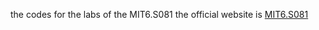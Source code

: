 the codes for the labs of the MIT6.S081 
the official website is [MIT6.S081](https://pdos.csail.mit.edu/6.828/2020/tools.html)
